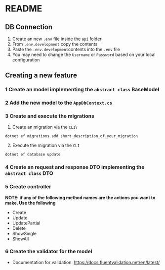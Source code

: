 # README

## DB Connection
1. Create an new `.env` file inside the `api` folder
2. From `.env.development` copy the contents
3. Paste the `.env.development`contents into the `.env` file
4. You may need to change the `Username` or `Password` based on your local configuration 


## Creating a new feature

### 1 Create an model implementing the `abstract class` BaseModel

### 2 Add the new model to the `AppDbContext.cs`

### 3 Create and execute the migrations

1. Create an migration via the `CLI`\
```sh
dotnet ef migrations add short_description_of_your_migration
``` 
2. Execute the migration via the `CLI`
```sh
dotnet ef database update
```

### 4 Create an request and response DTO implementing the `abstract class` DTO

### 5 Create controller

**NOTE: if any of the following method names are the actions you want to make. Use the following**
- Create
- Update
- UpdatePartial
- Delete
- ShowSingle
- ShowAll

### 6 Create the validator for the model
- Documentation for validation: https://docs.fluentvalidation.net/en/latest/